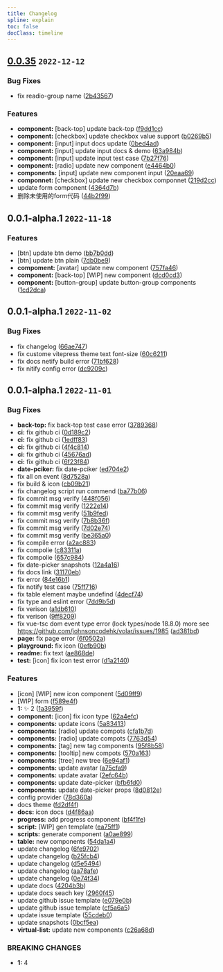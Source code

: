 ```yaml
---
title: Changelog
spline: explain
toc: false
docClass: timeline
---
```


## [0.0.35](https://github.com/jiangxd2016/eurus-ui/compare/f9dd1cc2a0604dd2365ef5e3c816bad54cc7a55e...v0.0.35) `2022-12-12`


### Bug Fixes

* fix readio-group name ([2b43567](https://github.com/jiangxd2016/eurus-ui/commit/2b435670c4cf75359bc83fe47bc9cc6f006ad6b6))


### Features

* **component:** [back-top] update back-top ([f9dd1cc](https://github.com/jiangxd2016/eurus-ui/commit/f9dd1cc2a0604dd2365ef5e3c816bad54cc7a55e))
* **component:** [checkbox] update checkbox value support ([b0269b5](https://github.com/jiangxd2016/eurus-ui/commit/b0269b58f9dc93bbb7feea340cccaf0c9db4bbbf))
* **component:** [input] input docs update ([0bed4ad](https://github.com/jiangxd2016/eurus-ui/commit/0bed4adc57e187c98d9725349f75468f93558559))
* **component:** [input] update input docs & demo ([63a984b](https://github.com/jiangxd2016/eurus-ui/commit/63a984b4180f9978a9259bd568642e9d0791f54f))
* **component:** [input] update input test case ([7b27f76](https://github.com/jiangxd2016/eurus-ui/commit/7b27f76fd6bf99bc00fdd845225456e404303efb))
* **component:** [radio] update new component ([e4464b0](https://github.com/jiangxd2016/eurus-ui/commit/e4464b0ffc3b1b6e75c75ea447e4f1ae6207041b))
* **components:** [input] update new component input ([20eaa69](https://github.com/jiangxd2016/eurus-ui/commit/20eaa698bbed152eca77590577c44a27e248a5f4))
* **componnet:** [checkbox] update new checkbox componnet ([219d2cc](https://github.com/jiangxd2016/eurus-ui/commit/219d2cc35737149b56a41cb89479051b353a6d81))
* update form component ([4364d7b](https://github.com/jiangxd2016/eurus-ui/commit/4364d7b33fd9c2d9c49e5d19a60474815924d0cb))
* 删除未使用的form代码 ([44b2f99](https://github.com/jiangxd2016/eurus-ui/commit/44b2f991ac5b78b530e66ff2146d972939f2b38b))




## 0.0.1-alpha.1 `2022-11-18`


### Features

* [btn] update btn demo ([bb7b0dd](https://github.com/jiangxd2016/eurus-ui/commit/bb7b0dd3ef9078aaa5f99fe370862461c4f7c287))
* [btn] update btn plain ([7db0be9](https://github.com/jiangxd2016/eurus-ui/commit/7db0be92ec3da3a8f8eeea23ade7610f59b484cd))
* **compoment:** [avatar] update new component ([757fa46](https://github.com/jiangxd2016/eurus-ui/commit/757fa469d86589f9e7d894b86193ee9a6f3b4dac))
* **component:** [back-top] [WIP] new component ([dcd0cd3](https://github.com/jiangxd2016/eurus-ui/commit/dcd0cd323494fc4c4b9bcf8dae9862597e4282a9))
* **component:** [button-group] update button-group components ([1cd2dca](https://github.com/jiangxd2016/eurus-ui/commit/1cd2dca4fc3b5525bada5b64d2173278e7c7bd33))




## 0.0.1-alpha.1 `2022-11-02`


### Bug Fixes

* fix changelog ([66ae747](https://github.com/jiangxd2016/eurus-ui/commit/66ae747c64f9d1599ef849ad169385cd94025971))
* fix custome vitepress theme text font-size ([60c6211](https://github.com/jiangxd2016/eurus-ui/commit/60c62116ebb4a359daa2a2af047e403a03abce11))
* fix docs netify build error ([71bf628](https://github.com/jiangxd2016/eurus-ui/commit/71bf6288f953c07dd1f19f7cd936960519b909d7))
* fix nitify config error ([dc9209c](https://github.com/jiangxd2016/eurus-ui/commit/dc9209c657e5735c21b64fbee53840656d19ff0b))




## 0.0.1-alpha.1 `2022-11-01`


### Bug Fixes

* **back-top:** fix back-top test case error ([3789368](https://github.com/jiangxd2016/eurus-ui/commit/37893682e074a9e01bb2a86cf3d83c6a0a38b058))
* **ci:** fix github ci ([0d189c2](https://github.com/jiangxd2016/eurus-ui/commit/0d189c2b0a26e5de269fe35b36297e17bdfeafd2))
* **ci:** fix github ci ([1edff83](https://github.com/jiangxd2016/eurus-ui/commit/1edff832760a4b59bc01f6fc0ff7eedb5c316c6d))
* **ci:** fix github ci ([4f4c814](https://github.com/jiangxd2016/eurus-ui/commit/4f4c814b17aa009bb862a3e63c73de9d4c357245))
* **ci:** fix github ci ([45676ad](https://github.com/jiangxd2016/eurus-ui/commit/45676ad5499f1b1a7e2a63b57f83a0b40d39241f))
* **ci:** fix github ci ([6f23f84](https://github.com/jiangxd2016/eurus-ui/commit/6f23f84c9dc3b3e013034099ba33f75a4634f742))
* **date-pciker:** fix date-pciker ([ed704e2](https://github.com/jiangxd2016/eurus-ui/commit/ed704e2efd8c5d67290cb0d698f00e73b1106895))
* fix all on event ([8d7528a](https://github.com/jiangxd2016/eurus-ui/commit/8d7528a422b3f7018ecc4b03088b7b8f56528b9e))
* fix build & icon ([cb09b21](https://github.com/jiangxd2016/eurus-ui/commit/cb09b21a4ef76433f993037cd0eb120f2f0dfeba))
* fix changelog script run commend ([ba77b06](https://github.com/jiangxd2016/eurus-ui/commit/ba77b06a2664d06b1346533df49a856ea6a46787))
* fix commit msg verify ([448f056](https://github.com/jiangxd2016/eurus-ui/commit/448f05644af3be841fd61f649545e3985768ecc6))
* fix commit msg verify ([1222e14](https://github.com/jiangxd2016/eurus-ui/commit/1222e14db97b22f2ecec6fc8e6110cc2cea691f4))
* fix commit msg verify ([51b9fed](https://github.com/jiangxd2016/eurus-ui/commit/51b9fedc0fd855275a45c4283bf34d198d015428))
* fix commit msg verify ([7b8b36f](https://github.com/jiangxd2016/eurus-ui/commit/7b8b36f3a878060466defb865d0d4752a45e6dd4))
* fix commit msg verify ([7d02e74](https://github.com/jiangxd2016/eurus-ui/commit/7d02e74aa0ebf9a1030cc5c871e9bd678732746f))
* fix commit msg verify ([be365a0](https://github.com/jiangxd2016/eurus-ui/commit/be365a0b95723314457dab46cba1771867d57170))
* fix compile error ([a2ac883](https://github.com/jiangxd2016/eurus-ui/commit/a2ac8839f817645da2b7cbfb729e79be4b2cf406))
* fix compolie ([c83311a](https://github.com/jiangxd2016/eurus-ui/commit/c83311a59d7e407d8c754de96b6732570c04047c))
* fix compolie ([657c984](https://github.com/jiangxd2016/eurus-ui/commit/657c984fb06616a6df376cfc23a5562b61f72b6a))
* fix date-picker snapshots ([12a4a16](https://github.com/jiangxd2016/eurus-ui/commit/12a4a16f5d7146d7c93a97a71cbc615efbd963a6))
* fix docs link ([31170eb](https://github.com/jiangxd2016/eurus-ui/commit/31170eb8e207cc0c7d510bf847ed182bedf2ce6f))
* fix error ([84e16b1](https://github.com/jiangxd2016/eurus-ui/commit/84e16b1c381a0c850b49be3320ecfc865b2e7831))
* fix notify test case ([75ff716](https://github.com/jiangxd2016/eurus-ui/commit/75ff716b8c94f35fae43182edf0e49b53ca0ae5a))
* fix table element maybe undefind ([4decf74](https://github.com/jiangxd2016/eurus-ui/commit/4decf746db8cb6bd579b96ca2fe59c5934404887))
* fix type and eslint error ([7dd9b5d](https://github.com/jiangxd2016/eurus-ui/commit/7dd9b5d381bcb5876eea9a262248efcd94076514))
* fix verison ([a1db610](https://github.com/jiangxd2016/eurus-ui/commit/a1db6105931c4b691648d141fb65c5c3f2174d69))
* fix verison ([9ff8209](https://github.com/jiangxd2016/eurus-ui/commit/9ff8209d05fd3b37d56ee368ed37cdd9191a0820))
* fix vue-tsc dom event type error (lock types/node 18.8.0) more see https://github.com/johnsoncodehk/volar/issues/1985 ([ad381bd](https://github.com/jiangxd2016/eurus-ui/commit/ad381bdc3db3720f1bbbbf44bfb25e1b15d16aad))
* **page:** fix page error ([6f0502a](https://github.com/jiangxd2016/eurus-ui/commit/6f0502a2e1b52b32b2af9ced102293c4f7958423))
* **playground:** fix icon ([0efb90b](https://github.com/jiangxd2016/eurus-ui/commit/0efb90b5e349693e8cb983de8f98f7ec8f2df8b7))
* **readme:** fix text ([ae868de](https://github.com/jiangxd2016/eurus-ui/commit/ae868de092871620adf57cdcdcdfdb8bfb4b5d36))
* **test:** [icon] fix icon test error ([d1a2140](https://github.com/jiangxd2016/eurus-ui/commit/d1a2140fbb2e07858c549583c2b8087402a9d469))


### Features

* [icon] [WIP] new icon component ([5d09ff9](https://github.com/jiangxd2016/eurus-ui/commit/5d09ff9936305aed9f7c146cefa70d1dbd1d989f))
* [WIP] form ([f589e4f](https://github.com/jiangxd2016/eurus-ui/commit/f589e4f5801b136407bcd7a768d6d30bdc259cba))
* **1:** :sparkles: 2 ([1a3959f](https://github.com/jiangxd2016/eurus-ui/commit/1a3959f22417636dde8cf1723440d8d938eb91fd))
* **component:** [icon] fix icon type ([62a4efc](https://github.com/jiangxd2016/eurus-ui/commit/62a4efc1ac2213253ef34f3aa1cbbbf5bd0f98d2))
* **components:**  update icons ([5a83413](https://github.com/jiangxd2016/eurus-ui/commit/5a834130641c6dfb1a6d080e7985ac306e76e0c5))
* **components:** [radio] update compots ([cfa1b7d](https://github.com/jiangxd2016/eurus-ui/commit/cfa1b7d3a258f9931d3824a00e13667481c355a8))
* **components:** [radio] update compots ([7763d54](https://github.com/jiangxd2016/eurus-ui/commit/7763d54825faa59535226f2ffacee2741c20683a))
* **components:** [tag] new tag components ([95f8b58](https://github.com/jiangxd2016/eurus-ui/commit/95f8b58f2ac4c16c4459e562a52ea05d5bafc0ab))
* **components:** [tooltip] new compots ([570a163](https://github.com/jiangxd2016/eurus-ui/commit/570a1631d56df6811034fc39221be75f2db50f00))
* **components:** [tree] new tree ([6e94af1](https://github.com/jiangxd2016/eurus-ui/commit/6e94af1d45181ffe470a41843427032e18e50e70))
* **components:** update avatar ([a75cfa9](https://github.com/jiangxd2016/eurus-ui/commit/a75cfa9d3f9d18f5233056d2163f75921ea012f0))
* **components:** update avatar ([2efc64b](https://github.com/jiangxd2016/eurus-ui/commit/2efc64b251c616e8932d1315d97c0ee30bb6fd87))
* **components:** update date-picker ([bfb6fd0](https://github.com/jiangxd2016/eurus-ui/commit/bfb6fd094d4f31bd1680bb5fcd195dafb86c475a))
* **components:** update date-picker props ([8d0812e](https://github.com/jiangxd2016/eurus-ui/commit/8d0812ebbf126198e1ae3afce81adeda43f6b08c))
* config provider ([78d360a](https://github.com/jiangxd2016/eurus-ui/commit/78d360af8bd214cf03587032a05cadcb101b40f2))
* docs theme ([fd2df4f](https://github.com/jiangxd2016/eurus-ui/commit/fd2df4ffe16b325d49f13f0fc653e8c74a55816e))
* **docs:** icon docs ([d4f86aa](https://github.com/jiangxd2016/eurus-ui/commit/d4f86aa7965e947890d00e6c793ab00cdc10fbc6))
* **progress:** add progress component ([bf4f1fe](https://github.com/jiangxd2016/eurus-ui/commit/bf4f1fe4a6a4e5507d1c7e68e1a39417b8d4d681))
* **script:** [WIP] gen template ([ea75ff1](https://github.com/jiangxd2016/eurus-ui/commit/ea75ff16e3a0e93303133de4a6bb638b30c2042d))
* **scripts:** generate component ([a0ae899](https://github.com/jiangxd2016/eurus-ui/commit/a0ae8997ba51f017f4a95df8947235c80a7b8abe))
* **table:** new components ([54da1a4](https://github.com/jiangxd2016/eurus-ui/commit/54da1a4f75490f1b71bf51cb3e35d7f43aedb1d3))
* update changelog ([6fe9702](https://github.com/jiangxd2016/eurus-ui/commit/6fe970243beb60203c0b3cc303c5136253340df8))
* update changelog ([b25fcb4](https://github.com/jiangxd2016/eurus-ui/commit/b25fcb4f908e48c88227c77a8231f88e305f6457))
* update changelog ([d5e5494](https://github.com/jiangxd2016/eurus-ui/commit/d5e5494ff1fc9073a73b2c8d653ef896b6f81066))
* update changelog ([aa78afe](https://github.com/jiangxd2016/eurus-ui/commit/aa78afe86b2f3bc7f5f18831dd3a4c68b7e7e37f))
* update changelog ([0e74f34](https://github.com/jiangxd2016/eurus-ui/commit/0e74f345101b4579f34c7baafea5d610c2a07ce7))
* update docs ([4204b3b](https://github.com/jiangxd2016/eurus-ui/commit/4204b3b5ef0b9fc6891613945848d7bf64f1b763))
* update docs seach key ([2960f45](https://github.com/jiangxd2016/eurus-ui/commit/2960f4502e3de405ca900557016c3c248ff65fba))
* update github issue template ([e079e0b](https://github.com/jiangxd2016/eurus-ui/commit/e079e0b03fa9ec8ca2540f431aeae65885656cfc))
* update github issue template ([cf5a6a5](https://github.com/jiangxd2016/eurus-ui/commit/cf5a6a578f43da14db8fb52e01cc183811ecde7b))
* update issue template ([55cdeb0](https://github.com/jiangxd2016/eurus-ui/commit/55cdeb02191dc5da3e8d413637d6c81768f1a0b1))
* update snapshots ([0bcf5ea](https://github.com/jiangxd2016/eurus-ui/commit/0bcf5eabfd1df265e324fbd34d563b6dd3b2043f))
* **virtual-list:** update new components ([c26a68d](https://github.com/jiangxd2016/eurus-ui/commit/c26a68dc8f40c37703aefdfe81bf8cc6dd2e72df))


### BREAKING CHANGES

* **1:** 4








